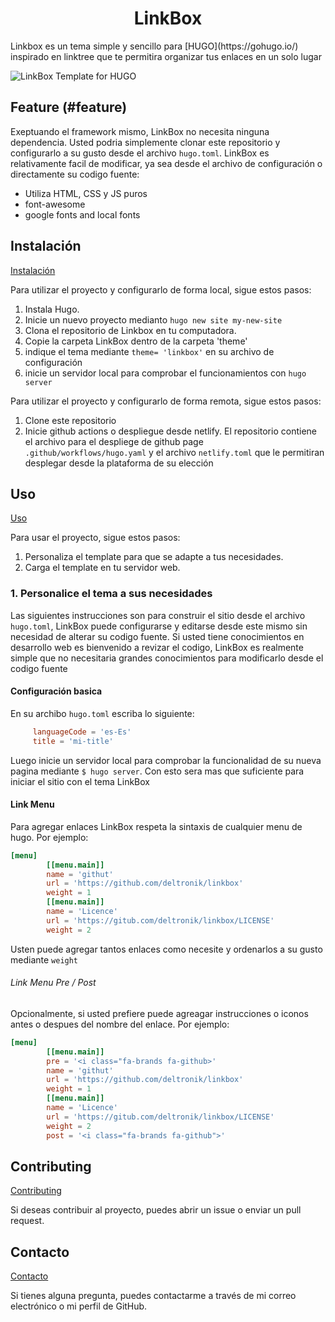 <h1 align='center'>LinkBox</h1> 
Linkbox es un tema simple y sencillo para [HUGO](https://gohugo.io/) inspirado en linktree que te permitira organizar tus enlaces en un solo lugar

![LinkBox Template for HUGO](https://github.com/deltronik/linkbox/blob/main/images/tn.png)

## Feature (#feature)

Exeptuando el framework mismo, LinkBox no necesita ninguna dependencia. Usted podria simplemente clonar este repositorio y configurarlo a su gusto desde el archivo `hugo.toml`. 
LinkBox es relativamente facil de modificar, ya sea desde el archivo de configuración o directamente su codigo fuente:

- Utiliza HTML, CSS y JS puros
- font-awesome
- google fonts and local fonts



## Instalación

[Instalación](#instalacion)

Para utilizar el proyecto y configurarlo de forma local, sigue estos pasos:

1. Instala Hugo.
2. Inicie un nuevo proyecto medianto `hugo new site my-new-site`
3. Clona el repositorio de Linkbox en tu computadora.
4. Copie la carpeta LinkBox dentro de la carpeta 'theme'
5. indique el tema mediante `theme= 'linkbox'` en su archivo de configuración
6. inicie un servidor local para comprobar el funcionamientos con `hugo server`

Para utilizar el proyecto y configurarlo de forma remota, sigue estos pasos:

1. Clone este repositorio
2. Inicie github actions o despliegue desde netlify. El repositorio contiene el archivo para el despliege de github page `.github/workflows/hugo.yaml` y el archivo `netlify.toml` que le permitiran desplegar desde la plataforma de su elección

## Uso

[Uso](#uso)

Para usar el proyecto, sigue estos pasos:

1. Personaliza el template para que se adapte a tus necesidades.
2. Carga el template en tu servidor web.

### 1. Personalice el tema a sus necesidades

Las siguientes instrucciones son para construir el sitio desde el archivo `hugo.toml`, LinkBox puede configurarse y editarse desde este mismo sin necesidad de alterar su codigo fuente. Si usted tiene conocimientos en desarrollo web es bienvenido a revizar el codigo, LinkBox es realmente simple que no necesitaria grandes conocimientos para modificarlo desde el codigo fuente

#### Configuración basica

En su archibo `hugo.toml` escriba lo siguiente:

```toml
	 languageCode = 'es-Es'
	 title = 'mi-title'
```
Luego inicie un servidor local para comprobar la funcionalidad de su nueva pagina mediante `$ hugo server`. Con esto sera mas que suficiente para iniciar el sitio con el tema LinkBox

#### Link Menu

Para agregar enlaces LinkBox respeta la sintaxis de cualquier menu de hugo. Por ejemplo:

```toml
[menu]
        [[menu.main]]
        name = 'githut'
        url = 'https://github.com/deltronik/linkbox'
        weight = 1
        [[menu.main]]
        name = 'Licence'
        url = 'https://gitub.com/deltronik/linkbox/LICENSE'
        weight = 2
```
Usten puede agregar tantos enlaces como necesite y ordenarlos a su gusto mediante `weight`

###### Link Menu Pre / Post

Opcionalmente, si usted prefiere puede agreagar instrucciones o iconos antes o despues del nombre del enlace. Por ejemplo:

```toml
[menu]
        [[menu.main]]
        pre = '<i class="fa-brands fa-github>'
        name = 'githut'
        url = 'https://github.com/deltronik/linkbox'
        weight = 1
        [[menu.main]]
        name = 'Licence'
        url = 'https://gitub.com/deltronik/linkbox/LICENSE'
        weight = 2
        post = '<i class="fa-brands fa-github">'
```
## Contributing

[Contributing](#contributing)

Si deseas contribuir al proyecto, puedes abrir un issue o enviar un pull request.

## Contacto

[Contacto](#contacto)

Si tienes alguna pregunta, puedes contactarme a través de mi correo electrónico o mi perfil de GitHub.
